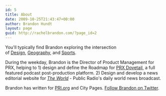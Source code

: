 ```yaml
---
id: 5
title: About
date: 2009-10-25T21:43:47+00:00
author: Brandon Hundt
layout: page
guid: http://rachelbrandon.com/?page_id=2
---
```

You'll typically find Brandon exploring the intersection of [Design](/category/design), [Geography](/category/geography-2), and [Sports](/category/sports).

During the weekday, Brandon is the Director of Product Management for PRX, helping to 1) design and define the Roadmap for [PRX Dovetail](https://www.prx.org/publishing-platform), a full featured podcast post-production platform. 2) Design and develop a news editorial website for [_The World_](https://theworld.org) - Public Radio's daily world news broadcast.

Brandon has written for [PRI.org](http://www.pri.org/people/brandon-hundt) and City Pages. [Follow Brandon on Twitter](https://twitter.com/BrandonHundt2).
